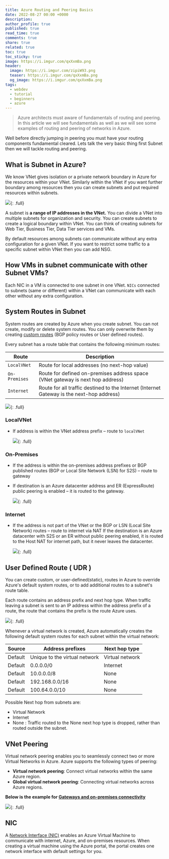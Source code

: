 ```yaml
---
title: Azure Routing and Peering Basics
date: 2022-08-27 00:00 +0000
description:
author_profile: true
published: true
read_time: true
comments: true
share: true
related: true
toc: true
toc_sticky: true
image: https://i.imgur.com/qxXxmBa.png
header:
  image: https://i.imgur.com/zipiW93.png
  teaser: https://i.imgur.com/qxXxmBa.png
  og_image: https://i.imgur.com/qxXxmBa.png
tags:
  - webdev
  - tutorial
  - beginners
  - azure
---
```


> Azure architects must aware of fundamentals of routing and peering. In this article we will see fundamentals as well as we will see some examples of routing and peering of networks in Azure.

Well before directly jumping in peering you must have your routing components fundamental cleared. Lets talk the very basic thing first Subnet then we will tackle routing and peering.

## What is Subnet in Azure?

We know VNet gives isolation or a private network boundary in Azure for the resources within your VNet. Similarly within the VNet if you want further boundary among resources then you can create subnets and put required resources within subnets.

![](https://i.imgur.com/9eTyLgw.png){: .full}

A subnet is **a range of IP addresses in the VNet.** You can divide a VNet into multiple subnets for organization and security. You can create subnets to create a logical boundary within VNet. You can think of creating subnets for Web Tier, Business Tier, Data Tier services and VMs.

By default resources among subnets can communicate without any extra configuration for a given VNet. If you want to restrict some traffic to a specific subnet within VNet then you can add NSG.

## How VMs in subnet communicate with other Subnet VMs?

Each NIC in a VM is connected to one subnet in one VNet. `NICs` connected to subnets (same or different) within a VNet can communicate with each other without any extra configuration.

## System Routes in Subnet

System routes are created by Azure when you create subnet. You can not create, modify or delete system routes. You can only overwrite them by creating [custom routes](https://docs.microsoft.com/en-us/azure/virtual-network/virtual-networks-udr-overview#custom-routes) (BGP policy routes or User defined routes).

Every subnet has a route table that contains the following minimum routes:

| Route         | Description                                                                               |
| ------------- | ----------------------------------------------------------------------------------------- |
| `LocalVNet`   | Route for local addresses (no next-hop value)                                             |
| `On-Premises` | Route for defined on-premises address space (VNet gateway is next hop address)            |
| `Internet`    | Route for all traffic destined to the Internet (Internet Gateway is the next-hop address) |

![](https://i.imgur.com/Z9At7eO.png){: .full}

### LocalVNet

- If address is within the VNet address prefix – route to `localVNet`

  ![](https://i.imgur.com/X6i92nm.png){: .full}

### On-Premises

- If the address is within the on-premises address prefixes or BGP published routes (BGP or Local Site Network (LSN) for S2S) – route to gateway
- If destination is an Azure datacenter address and ER (ExpressRoute) public peering is enabled – it is routed to the gateway.

  ![](https://i.imgur.com/jkHzFHW.png){: .full}

### Internet

- If the address is not part of the VNet or the BGP or LSN (Local Site Network) routes – route to internet via NAT
  If the destination is an Azure datacenter with S2S or an ER without public peering enabled, it is routed to the Host NAT for internet path, but it never leaves the datacenter.

  ![](https://i.imgur.com/AKIZDSc.png){: .full}

## User Defined Route ( UDR )

You can create custom, or user-defined(static), routes in Azure to override Azure's default system routes, or to add additional routes to a subnet's route table.

Each route contains an address prefix and next hop type. When traffic leaving a subnet is sent to an IP address within the address prefix of a route, the route that contains the prefix is the route Azure uses.

![](https://i.imgur.com/r0SvwBG.png){: .full}

Whenever a virtual network is created, Azure automatically creates the following default system routes for each subnet within the virtual network:

| Source  | Address prefixes              | Next hop type   |
| ------- | ----------------------------- | --------------- |
| Default | Unique to the virtual network | Virtual network |
| Default | 0.0.0.0/0                     | Internet        |
| Default | 10.0.0.0/8                    | None            |
| Default | 192.168.0.0/16                | None            |
| Default | 100.64.0.0/10                 | None            |

Possible Next hop from subnets are:

- Virtual Network
- Internet
- None : Traffic routed to the None next hop type is dropped, rather than routed outside the subnet.

## VNet Peering

Virtual network peering enables you to seamlessly connect two or more Virtual Networks in Azure.
Azure supports the following types of peering:

- **Virtual network peering**: Connect virtual networks within the same Azure region.
- **Global virtual network peering**: Connecting virtual networks across Azure regions.

**Below is the example for [Gateways and on-premises connectivity](https://docs.microsoft.com/en-us/azure/virtual-network/virtual-network-peering-overview#gateways-and-on-premises-connectivity)**

![](https://i.imgur.com/Aru17rt.png){: .full}

## NIC

A [Network Interface (NIC)](httpss://docs.microsoft.com/en-us/azure/virtual-network/virtual-network-network-interface) enables an Azure Virtual Machine to communicate with internet, Azure, and on-premises resources. When creating a virtual machine using the Azure portal, the portal creates one network interface with default settings for you.
